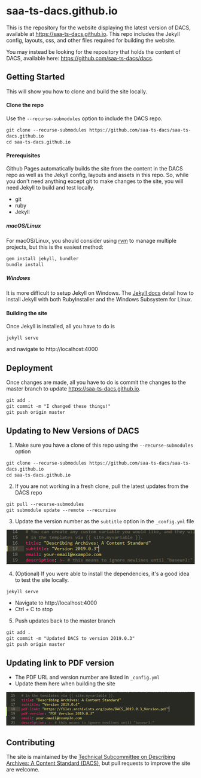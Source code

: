 # saa-ts-dacs.github.io
This is the repository for the website displaying the latest version of DACS, available at https://saa-ts-dacs.github.io. This repo includes the Jekyll config, layouts, css, and other files required for building the website.

You may instead be looking for the repository that holds the content of DACS, available here: https://github.com/saa-ts-dacs/dacs.



## Getting Started

This will show you how to clone and build the site locally.

#### Clone the repo

Use the `--recurse-submodules` option to include the DACS repo.

```
git clone --recurse-submodules https://github.com/saa-ts-dacs/saa-ts-dacs.github.io
cd saa-ts-dacs.github.io
```

#### Prerequisites

Github Pages automatically builds the site from the content in the DACS repo as well as the Jekyll config, layouts and assets in this repo. So, while you don't need anything except git to make changes to the site, you will need Jekyll to build and test locally.

* git
* ruby
* Jekyll

##### macOS/Linux

For macOS/Linux, you should consider using [rvm](https://rvm.io/rvm/install) to manage multiple projects, but this is the easiest method:

```
gem install jekyll, bundler
bundle install
```

##### Windows

It is more difficult to setup Jekyll on Windows. The [Jekyll docs](https://jekyllrb.com/docs/installation/windows/) detail how to install Jekyll with both RubyInstaller and the Windows Subsystem for Linux.

#### Building the site

Once Jekyll is installed, all you have to do is 

```
jekyll serve
```

and navigate to http://localhost:4000



## Deployment

Once changes are made, all you have to do is commit the changes to the master branch to update https://saa-ts-dacs.github.io.

```
git add .
git commit -m "I changed these things!"
git push origin master
```


## Updating to New Versions of DACS

1. Make sure you have a clone of this repo using the `--recurse-submodules` option

```
git clone --recurse-submodules https://github.com/saa-ts-dacs/saa-ts-dacs.github.io
cd saa-ts-dacs.github.io
```

2. If you are not working in a fresh clone, pull the latest updates from the DACS repo

```
git pull --recurse-submodules
git submodule update --remote --recursive
```

3. Update the version number as the `subtitle` option in the `_config.yml` file

![Screenshot showing how to update the version number on line 17 of _config.yml](updating.png)

4. (Optional) If you were able to install the dependencies, it's a good idea to test the site locally.

```
jekyll serve
```
* Navigate to http://localhost:4000
* Ctrl + C to stop

5. Push updates back to the master branch

```
git add .
git commit -m "Updated DACS to version 2019.0.3"
git push origin master
```

## Updating link to PDF version

* The PDF URL and version number are listed in `_config.yml`
* Update them here when building the site

![Screenshot showing how to update the PDF URL and version on lines 18 and 19 of _config.yml](updatingPDF.png)


## Contributing

The site is maintained by the [Technical Subcommittee on Describing Archives: A Content Standard (DACS)](https://www2.archivists.org/groups/technical-subcommittee-on-describing-archives-a-content-standard-dacs), but pull requests to improve the site are welcome.

